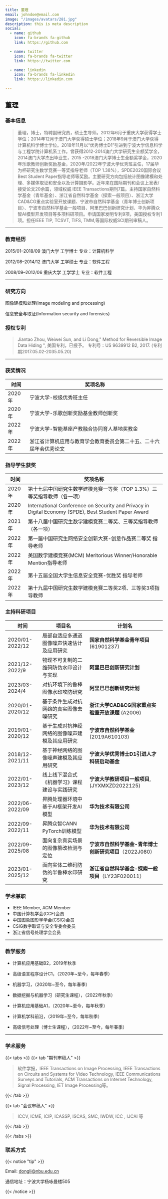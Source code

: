 ```yaml
---
title: 董理
email: johndoe@email.com
image: "/images/avatars/281.jpg"
description: this is meta description
social:
  - name: github
    icon: fa-brands fa-github
    link: https://github.com

  - name: twitter
    icon: fa-brands fa-twitter
    link: https://twitter.com

  - name: linkedin
    icon: fa-brands fa-linkedin
    link: https://linkedin.com

---
```


## 董理

### 基本信息

> 董理，博士，特聘副研究员，硕士生导师。2012年6月于重庆大学获得学士学位；2014年12月于澳门大学获得硕士学位；2018年9月于澳门大学获得计算机科学博士学位。2018年11月以“优秀博士D1”引进到宁波大学信息科学与工程学院计算机系工作。曾获得2012-2014澳门大学研究生全额奖学金，2014澳门大学杰出毕业生，2015 -2018澳门大学博士生全额奖学金，2020年乐歌教师创新奖励基金，2020年/2022年宁波大学优秀班主任，17届华为杯研究生数学竞赛一等奖指导老师（TOP 1.38%），SPDE2020国际会议Best Student Paper指导老师等奖励。主要研究方向包括统计图像建模和处理、多媒体取证和安全以及计算摄影学。近年来在国际期刊和会议上发表/接受论文20余篇，领域权威 IEEE Transactions期刊7篇。主持国家自然科学基金（青年基金）、浙江省自然科学基金（探索一般项目）、浙江大学CAD&CG重点实验室开放课题、宁波市自然科学基金（青年博士创新项目）、宁波市自然科学基金一般项目、阿里巴巴创新研究计划、华为昇腾众智AI模型开发项目等多项科研项目。申请国家发明专利9项，美国授权专利1项。担任IEEE TIP, TCSVT, TIFS, TMM,等国际权威SCI期刊审稿人。

------

### 教育经历

2015/01–2018/09 澳门大学 工学博士 专业：计算机科学

2012/08–2014/12 澳门大学 工学硕士 专业：软件工程

2008/09–2012/06 重庆大学 工学学士 专业：软件工程

------

### 研究方向

图像建模和处理(Image modeling and processing)

信息安全与取证(Information security and forensics)



### 授权专利

> Jiantao Zhou, Weiwei Sun, and Li Dong," Method for Reversible Image Data Hiding ", 美国专利，已授予。
> 专利号：US 9639912 B2, 2017. (专利期2017.05.02-2035.05.20)

------

### 获奖情况

| 时间   | 奖项名称                                                     |
| ------ | ------------------------------------------------------------ |
| 2020年 | 宁波大学-校级优秀班主任                                      |
| 2020年 | 宁波大学-乐歌创新奖励基金教师创新奖                          |
| 2022年 | 宁波大学-智能基座产教融合协同育人基地奖教金                  |
| 2022年 | 浙江省计算机应用与教育学会教育委员会第二十五、二十六届年会优秀论文 |

 

### 指导学生获奖

| 时间   | 奖项名称                                                     |
| ------ | ------------------------------------------------------------ |
| 2020年 | 第十七届中国研究生数学建模竞赛一等奖（TOP 1.3%）三等奖指导教师（各一项） |
| 2020年 | International Conference on Security and Privacy in Digital Economy (SPDE), Best Student Paper Award |
| 2021年 | 第十八届中国研究生数学建模竞赛二等奖、三等奖指导教师（各一项） |
| 2022年 | 第一届中国研究生网络安全创新大赛-创意作品赛二等奖 指导老师   |
| 2022年 | 美国数学建模竞赛(MCM) Meritorious Winner/Honorable Mention指导老师 |
| 2022年 | 第十五届全国大学生信息安全竞赛-优胜奖 指导老师               |
| 2022年 | 第十九届中国研究生数学建模竞赛二等奖2项、三等奖3项指导教师   |



### 主持科研项目

| 时间            | 项目名                                         | 计划名                                                  |
| --------------- | ---------------------------------------------- | ------------------------------------------------------- |
| 2020/01-2022/12 | 局部自适应多通道图像噪声快速估计及应用研究     | **国家自然科学基金青年项目** (61901237)                 |
| 2021/12-2022/9  | 物理不可复制的二维码防伪水印设计与实现         | **阿里巴巴创新研究计划**                                |
| 2023/03-2024/4  | 对抗环境下的鲁棒图像水印攻防研究               | **阿里巴巴创新研究计划**                                |
| 2020/01-2020/12 | 基于条件生成对抗网络的真实图像去噪研究         | **浙江大学CAD&CG国家重点实验室开放课题** (A2006)        |
| 2019/01-2020/12 | 基于生成对抗神经网络的图像噪声建模及其应用研究 | **宁波市自然科学基金** (2019A610103)                    |
| 2018/12-2021/11 | 基于神经网络的图像噪声建模及其应用研究         | **宁波大学优秀博士D1引进人才科研启动基金**              |
| 2022/01-2023/12 | 线上线下混合式《机器学习》课程建设与实践研究   | **宁波大学教研项目一般项目**,(JYXMXZD2022125)           |
| 2022/06-2022/09 | 昇腾处理器环境中基于AI框架开发AI模型           | **华为技术有限公司**                                    |
| 2022/09-2022/11 | 昇腾众智CANN PyTorch训练模型                   | **华为技术有限公司**                                    |
| 2022/09-2025/08 | 面向复杂真实场景的图像篡改检测与定位           | **宁波市自然科学基金-青年博士创新研究项目**（2022J080） |
| 2023/01-2025/12 | 面向实体二维码防伪的半鲁棒水印研究             | **浙江省自然科学基金-探索一般项目**（LY23F020011）      |



### 学术兼职

* IEEE Member, ACM Member
* 中国计算机学会(CCF)会员
* 中国图象图形学学会(CSIG)会员
* CSIG数字取证与安全专委会委员
* 浙江省信号处理学会会员

------

### 教学服务

* 计算机应用基础B2，2019年秋季
* 高级语言程序设计C1，（2020年\~至今，每年春季）

* 机器学习，（2020年\~至今，每年春季）
* 数据挖掘与机器学习（研究生课程），（2022年秋季）
* 计算机应用基础A1，（2020年\~至今，每年秋季）
* 计算机学科前沿，（2019年\~至今，每年秋季）
* 高级信号处理（博士生课程），（2022年\~至今，每年春季）

------

### 学术服务

{{< tabs >}}
{{< tab "期刊审稿人" >}}

> 软件学报，IEEE Transactions on Image Processing, IEEE Transactions on Circuits and Systems for Video Technology, IEEE Communications Surveys and Tutorials, ACM Transactions on Internet Technology, Signal Processing, IET Image Processing等。

{{< /tab >}}

{{< tab "会议审稿人" >}}

> ICCV, ICME, ICIP, ICASSP, ISCAS, SMC, IWDW, ICC , IJCAI 等

{{< /tab >}}

{{< /tabs >}}





### 联系方式

{{< notice "tip" >}}

Email: dongli@nbu.edu.cn

通信地址：宁波大学杨咏曼楼505

{{< /notice >}}

